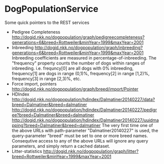 DogPopulationService
====================


Some quick pointers to the REST services

* Pedigree Completeness  http://dogid.nkk.no/dogpopulation/graph/pedigreecompleteness?generations=6&breed=Rottweiler&minYear=1999&maxYear=2001
* Inbreeding  http://dogid.nkk.no/dogpopulation/graph/inbreeding?generations=6&breed=Rottweiler&minYear=1999&maxYear=2001
  Inbreeding coefficients are measured in percentage-of-inbreeding. The "frequency" property counts the number of dogs within ranges of inbreeding.
  i.e. frequncy[0] are all dogs with 0% inbreeding, frequency[1] are dogs in range (0,1)%, frequency[2] in range [1,2)%, frequency[3] in range [2,3)%, etc.
* Force import, pointers  http://dogid.nkk.no/dogpopulation/graph/breed/import/Pointer
* HDIndex
  http://dogid.nkk.no/dogpopulation/hdindex/Dalmatiner20140227/data?breed=Dalmatiner&breed=dalmatiner
  http://dogid.nkk.no/dogpopulation/hdindex/Dalmatiner20140227/pedigree?breed=Dalmatiner&breed=dalmatiner
  http://dogid.nkk.no/dogpopulation/hdindex/Dalmatiner20140227/uuidmapping?breed=Dalmatiner&breed=dalmatiner
  The very first time one of the above URLs with path-parameter "Dalmatiner20140227" is used, the query-parameter "breed"
  must be set to one or more breed names. Consequtive access to any of the above URLs will ignore any query parameters,
  and simply return a cached dataset.
* Litter-statistics  http://dogid.nkk.no/dogpopulation/graph/litter?breed=Rottweiler&minYear=1999&maxYear=2001
